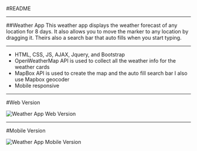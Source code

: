 #README
___
##Weather App
This weather app displays the weather forecast of any location for 8 days. It also allows you to move the marker to any location by dragging it. Theirs also a search bar that auto fills when you start typing.
___

<ul>
<li>HTML, CSS, JS, AJAX, Jquery, and Bootstrap</li>
<li>OpenWeatherMap API is used to collect all the weather info for the weather cards</li>
<li>MapBox API is used to create the map and the auto fill search bar I also use Mapbox geocoder</li>
<li>Mobile responsive</li>
</ul>

---

#Web Version

![Weather App Web Version](https://media.giphy.com/media/mWn7pjJbBuVbK3iJ3e/giphy.gif)

---
#Mobile Version

![Weather App Mobile Version](https://media.giphy.com/media/lDd0dGHG8QGs1a6TgT/giphy.gif)
